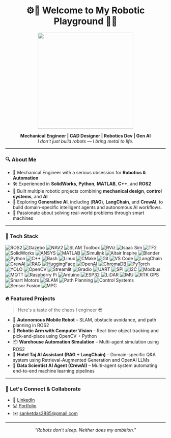 <h1 align="center">⚙️🚀 Welcome to My Robotic Playground 🤖🔧</h1>

<p align="center">
  <img src="https://media.giphy.com/media/v1.Y2lkPTc5MGI3NjExdnZidTZudGdkazF3NGx0cTQ4ZnE3ZDlmc21iZWt2bjRhdGVodGU0eSZlcD12MV9naWZzX3NlYXJjaCZjdD1n/EBysPyjz3BHVu/giphy.gif" width="300" />
</p>

<p align="center">
  <b>Mechanical Engineer | CAD Designer | Robotics Dev | Gen AI</b><br>
  <i>I don't just build robots — I bring metal to life.</i>
</p>

---

### 🔍 About Me

- 🧠 Mechanical Engineer with a serious obsession for **Robotics & Automation**
- 🛠️ Experienced in **SolidWorks**, **Python**, **MATLAB**, **C++**, and **ROS2**
- 🤖 Built multiple robotic projects combining **mechanical design**, **control systems**, and **AI**
- 💬 Exploring **Generative AI**, including (**RAG**), **LangChain**, and **CrewAI**, to build domain-specific intelligent agents and autonomous AI workflows.
- 🎯 Passionate about solving real-world problems through smart machines

---

### 🧰 Tech Stack
![ROS2](https://img.shields.io/badge/ROS2-22314E?style=for-the-badge&logo=ros&logoColor=white)
![Gazebo](https://img.shields.io/badge/Gazebo-FF6600?style=for-the-badge&logo=ros&logoColor=white)
![NAV2](https://img.shields.io/badge/NAV2-00599C?style=for-the-badge&logo=naver&logoColor=white)
![SLAM Toolbox](https://img.shields.io/badge/SLAM%20Toolbox-00AEEF?style=for-the-badge&logo=mapbox&logoColor=white)
![RViz](https://img.shields.io/badge/RViz-2E8B57?style=for-the-badge&logo=ros&logoColor=white)
![Isaac Sim](https://img.shields.io/badge/Isaac%20Sim-76B900?style=for-the-badge&logo=nvidia&logoColor=white)
![TF2](https://img.shields.io/badge/TF2-FFB300?style=for-the-badge&logo=transformer&logoColor=black)
![SolidWorks](https://img.shields.io/badge/SolidWorks-FF0000?style=for-the-badge&logo=dassaultsystemes&logoColor=white)
![ANSYS](https://img.shields.io/badge/ANSYS-FFB71B?style=for-the-badge&logo=ansys&logoColor=black)
![MATLAB](https://img.shields.io/badge/MATLAB-FF8000?style=for-the-badge&logo=mathworks&logoColor=white)
![Simulink](https://img.shields.io/badge/Simulink-0076A8?style=for-the-badge&logo=mathworks&logoColor=white)
![Altair Inspire](https://img.shields.io/badge/Altair%20Inspire-E41F26?style=for-the-badge&logo=altair&logoColor=white)
![Blender](https://img.shields.io/badge/Blender-F5792A?style=for-the-badge&logo=blender&logoColor=white)
![Python](https://img.shields.io/badge/Python-3776AB?style=for-the-badge&logo=python&logoColor=white)
![C++](https://img.shields.io/badge/C++-00599C?style=for-the-badge&logo=c%2B%2B&logoColor=white)
![Bash](https://img.shields.io/badge/Bash-121011?style=for-the-badge&logo=gnu-bash&logoColor=white)
![Linux](https://img.shields.io/badge/Linux-FCC624?style=for-the-badge&logo=linux&logoColor=black)
![CMake](https://img.shields.io/badge/CMake-064F8C?style=for-the-badge&logo=cmake&logoColor=white)
![Git](https://img.shields.io/badge/Git-F05032?style=for-the-badge&logo=git&logoColor=white)
![VS Code](https://img.shields.io/badge/VS%20Code-0078D4?style=for-the-badge&logo=visual-studio-code&logoColor=white)
![LangChain](https://img.shields.io/badge/LangChain-00A67E?style=for-the-badge&logo=chainlink&logoColor=white)
![CrewAI](https://img.shields.io/badge/CrewAI-FFD43B?style=for-the-badge&logo=autodesk&logoColor=black)
![RAG](https://img.shields.io/badge/RAG-Retrieval%20Augmented%20Generation-412991?style=for-the-badge&logo=openai&logoColor=white)
![HuggingFace](https://img.shields.io/badge/HuggingFace-FCC624?style=for-the-badge&logo=huggingface&logoColor=black)
![OpenAI](https://img.shields.io/badge/OpenAI-412991?style=for-the-badge&logo=openai&logoColor=white)
![ChromaDB](https://img.shields.io/badge/ChromaDB-6C63FF?style=for-the-badge&logo=databricks&logoColor=white)
![PyTorch](https://img.shields.io/badge/PyTorch-EE4C2C?style=for-the-badge&logo=pytorch&logoColor=white)
![YOLO](https://img.shields.io/badge/YOLO-00FFFF?style=for-the-badge&logo=yolo&logoColor=black)
![OpenCV](https://img.shields.io/badge/OpenCV-5C3EE8?style=for-the-badge&logo=opencv&logoColor=white)
![Streamlit](https://img.shields.io/badge/Streamlit-FF4B4B?style=for-the-badge&logo=streamlit&logoColor=white)
![Gradio](https://img.shields.io/badge/Gradio-FF6B6B?style=for-the-badge&logo=gradio&logoColor=white)
![UART](https://img.shields.io/badge/UART-0061A8?style=for-the-badge&logo=serialport&logoColor=white)
![SPI](https://img.shields.io/badge/SPI-4A90E2?style=for-the-badge&logo=modbus&logoColor=white)
![I2C](https://img.shields.io/badge/I2C-29B6F6?style=for-the-badge&logo=iota&logoColor=white)
![Modbus](https://img.shields.io/badge/Modbus-FFD700?style=for-the-badge&logo=modin&logoColor=black)
![MQTT](https://img.shields.io/badge/MQTT-660066?style=for-the-badge&logo=eclipse-mosquitto&logoColor=white)
![Raspberry Pi](https://img.shields.io/badge/Raspberry%20Pi-A22846?style=for-the-badge&logo=raspberry-pi&logoColor=white)
![Arduino](https://img.shields.io/badge/Arduino-00979D?style=for-the-badge&logo=arduino&logoColor=white)
![ESP32](https://img.shields.io/badge/ESP32-000000?style=for-the-badge&logo=espressif&logoColor=white)
![LiDAR](https://img.shields.io/badge/LiDAR-FFB400?style=for-the-badge&logo=sonarcloud&logoColor=white)
![IMU](https://img.shields.io/badge/IMU-6495ED?style=for-the-badge&logo=adobe&logoColor=white)
![RTK GPS](https://img.shields.io/badge/RTK--GPS-2F74C0?style=for-the-badge&logo=googlemaps&logoColor=white)
![Smart Motors](https://img.shields.io/badge/Smart%20Motors-0072C6?style=for-the-badge&logo=siemens&logoColor=white)
![SLAM](https://img.shields.io/badge/SLAM-00AEEF?style=for-the-badge&logo=mapbox&logoColor=white)
![Path Planning](https://img.shields.io/badge/Path%20Planning-0078D7?style=for-the-badge&logo=thealgorithms&logoColor=white)
![Control Systems](https://img.shields.io/badge/Control%20Systems-DC143C?style=for-the-badge&logo=arduino&logoColor=white)
![Sensor Fusion](https://img.shields.io/badge/Sensor%20Fusion-3DDC84?style=for-the-badge&logo=atom&logoColor=white)
![MPC](https://img.shields.io/badge/MPC-DA70D6?style=for-the-badge&logo=thealgorithms&logoColor=white)


### 🔥 Featured Projects

> Here's a taste of the chaos I engineer 😎

- 🦾 **Autonomous Mobile Robot** – SLAM, obstacle avoidance, and path planning in ROS2
- 🎯 **Robotic Arm with Computer Vision** – Real-time object tracking and pick-and-place using OpenCV + Python
- 📦 **Warehouse Automation Simulation** – Multi-agent simulation using ROS2
- 🏨 **Hotel Taj AI Assistant (RAG + LangChain)** – Domain-specific Q&A system using Retrieval-Augmented Generation and OpenAI LLMs
- 🧠 **Data Scientist AI Agent (CrewAI)** – Multi-agent system automating end-to-end machine learning pipelines

---

### 🚀 Let's Connect & Collaborate

- 💼 [LinkedIn](https://www.linkedin.com/in/sanket-das-355978269/)
- 💻 [Portfolio](https://github.com/the-sanket-das)
- ✉️ sanketdas3885@gmail.com

---

<p align="center">
  <i>“Robots don’t sleep. Neither does my ambition.”</i><br>
</p>
